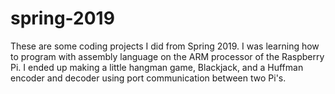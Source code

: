 # spring-2019
These are some coding projects I did from Spring 2019. I was learning how to program with assembly language on the ARM processor of the Raspberry Pi. I ended up making a little hangman game, Blackjack, and a Huffman encoder and decoder using port communication between two Pi's.
